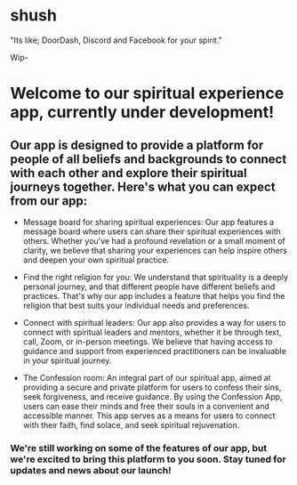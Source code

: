 # shush
"Its like; DoorDash, Discord and Facebook for your spirit."

Wip- 
# Welcome to our spiritual experience app, currently under development!

## Our app is designed to provide a platform for people of all beliefs and backgrounds to connect with each other and explore their spiritual journeys together. Here's what you can expect from our app:

- Message board for sharing spiritual experiences: Our app features a message board where users can share their spiritual experiences with others. Whether you've had a profound revelation or a small moment of clarity, we believe that sharing your experiences can help inspire others and deepen your own spiritual practice.

- Find the right religion for you: We understand that spirituality is a deeply personal journey, and that different people have different beliefs and practices. That's why our app includes a feature that helps you find the religion that best suits your individual needs and preferences.

- Connect with spiritual leaders: Our app also provides a way for users to connect with spiritual leaders and mentors, whether it be through text, call, Zoom, or in-person meetings. We believe that having access to guidance and support from experienced practitioners can be invaluable in your spiritual journey.

- The Confession room: An integral part of our spiritual app, aimed at providing a secure and private platform for users to confess their sins, seek forgiveness, and receive guidance. By using the Confession App, users can ease their minds and free their souls in a convenient and accessible manner. This app serves as a means for users to connect with their faith, find solace, and seek spiritual rejuvenation.


### We're still working on some of the features of our app, but we're excited to bring this platform to you soon. Stay tuned for updates and news about our launch!
